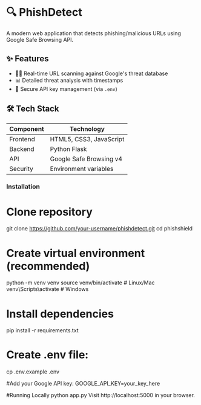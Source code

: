 # 🔍 PhishDetect
A modern web application that detects phishing/malicious URLs using Google Safe Browsing API.


## ✨ Features

- 🕵️‍♂️ Real-time URL scanning against Google's threat database
- 📊 Detailed threat analysis with timestamps
- 🔐 Secure API key management (via `.env`)

## 🛠️ Tech Stack

| Component      | Technology |
|----------------|------------|
| Frontend       | HTML5, CSS3, JavaScript |
| Backend        | Python Flask |
| API            | Google Safe Browsing v4 |
| Security       | Environment variables |


### Installation

# Clone repository
git clone https://github.com/your-username/phishdetect.git
cd phishshield

# Create virtual environment (recommended)
python -m venv venv
source venv/bin/activate  # Linux/Mac
venv\Scripts\activate     # Windows

# Install dependencies
pip install -r requirements.txt

# Create .env file:
cp .env.example .env

#Add your Google API key:
GOOGLE_API_KEY=your_key_here

#Running Locally
python app.py
Visit http://localhost:5000 in your browser.
